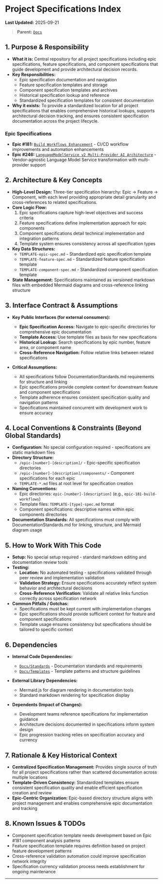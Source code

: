 # Project Specifications Index

**Last Updated:** 2025-09-21

> **Parent:** [`Docs`](../README.md)

## 1. Purpose & Responsibility

* **What it is:** Central repository for all project specifications including epic specifications, feature specifications, and component specifications that guide development and provide architectural decision records.
* **Key Responsibilities:**
  - Epic specification documentation and navigation
  - Feature specification templates and storage
  - Component specification templates and archives
  - Historical specification lookup and reference
  - Standardized specification templates for consistent documentation
* **Why it exists:** To provide a standardized location for all project specifications that enables comprehensive historical lookups, supports architectural decision tracking, and ensures consistent specification documentation across the project lifecycle.

### Epic Specifications
* **Epic #181:** [`Build Workflows Enhancement`](./epic-181-build-workflows/README.md) - CI/CD workflow improvements and automation enhancements
* **Epic #246:** [`LanguageModelService v2 Multi-Provider AI Architecture`](./epic-246-language-model-service/README.md) - Vendor-agnostic Language Model Service transformation with multi-provider support

## 2. Architecture & Key Concepts

* **High-Level Design:** Three-tier specification hierarchy: Epic → Feature → Component, with each level providing appropriate detail granularity and cross-references to related specifications.
* **Core Logic Flow:**
  1. Epic specifications capture high-level objectives and success criteria
  2. Feature specifications define implementation approach for epic components
  3. Component specifications detail technical implementation and integration patterns
  4. Template system ensures consistency across all specification types
* **Key Data Structures:**
  - `TEMPLATE-epic-spec.md` - Standardized epic specification template
  - `TEMPLATE-feature-spec.md` - Standardized feature specification template
  - `TEMPLATE-component-spec.md` - Standardized component specification template
* **State Management:** Specifications maintained as versioned markdown files with embedded Mermaid diagrams and cross-reference linking structure

## 3. Interface Contract & Assumptions

* **Key Public Interfaces (for external consumers):**
  - **Epic Specification Access:** Navigate to epic-specific directories for comprehensive epic documentation
  - **Template Access:** Use template files as basis for new specifications
  - **Historical Lookup:** Search specifications by epic number, feature area, or component name
  - **Cross-Reference Navigation:** Follow relative links between related specifications

* **Critical Assumptions:**
  - All specifications follow DocumentationStandards.md requirements for structure and linking
  - Epic specifications provide complete context for downstream feature and component specifications
  - Template adherence ensures consistent specification quality and navigation patterns
  - Specifications maintained concurrent with development work to ensure accuracy

## 4. Local Conventions & Constraints (Beyond Global Standards)

* **Configuration:** No special configuration required - specifications are static markdown files
* **Directory Structure:**
  - `/epic-[number]-[description]/` - Epic-specific specification directories
  - `/epic-[number]-[description]/components/` - Component specifications for each epic
  - `TEMPLATE-*.md` files at root level for specification creation
* **Naming Conventions:**
  - Epic directories: `epic-[number]-[description]` (e.g., `epic-181-build-workflows`)
  - Template files: `TEMPLATE-[type]-spec.md` format
  - Component specifications: descriptive names within epic components directories
* **Documentation Standards:** All specifications must comply with DocumentationStandards.md for linking, structure, and Mermaid diagram usage

## 5. How to Work With This Code

* **Setup:** No special setup required - standard markdown editing and documentation review tools
* **Testing:**
  - **Location:** No automated testing - specifications validated through peer review and implementation validation
  - **Validation Strategy:** Ensure specifications accurately reflect system behavior and architectural decisions
  - **Cross-Reference Verification:** Validate all relative links function correctly across specification network
* **Common Pitfalls / Gotchas:**
  - Specifications must be kept current with implementation changes
  - Epic specifications should provide sufficient context for feature and component specifications
  - Template usage ensures consistency but specifications should be tailored to specific context

## 6. Dependencies

* **Internal Code Dependencies:**
  - [`Docs/Standards`](../Standards/README.md) - Documentation standards and requirements
  - [`Docs/Templates`](../Templates/README.md) - Template patterns and structure guidelines

* **External Library Dependencies:**
  - Mermaid.js for diagram rendering in documentation tools
  - Standard markdown rendering for specification display

* **Dependents (Impact of Changes):**
  - Development teams reference specifications for implementation guidance
  - Architecture decisions documented in specifications inform system design
  - Epic progression tracking relies on specification accuracy and currency

## 7. Rationale & Key Historical Context

* **Centralized Specification Management:** Provides single source of truth for all project specifications rather than scattered documentation across multiple locations
* **Template-Driven Consistency:** Standardized templates ensure consistent specification quality and enable efficient specification creation and review
* **Epic-Centric Organization:** Epic-based directory structure aligns with project management and enables comprehensive epic documentation and tracking

## 8. Known Issues & TODOs

* Component specification template needs development based on Epic #181 component analysis patterns
* Feature specification template requires definition based on project feature development patterns
* Cross-reference validation automation could improve specification network integrity
* Specification currency validation process needs establishment for ongoing maintenance

---